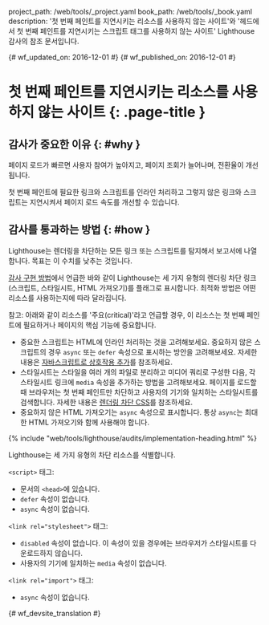 project_path: /web/tools/_project.yaml
book_path: /web/tools/_book.yaml
description: '첫 번째 페인트를 지연시키는 리소스를 사용하지 않는 사이트'와 '헤드에서 첫 번째 페인트를 지연시키는 스크립트 태그를 사용하지 않는 사이트' Lighthouse 감사의 참조 문서입니다.

{# wf_updated_on: 2016-12-01 #}
{# wf_published_on: 2016-12-01 #}

# 첫 번째 페인트를 지연시키는 리소스를 사용하지 않는 사이트 {: .page-title }

## 감사가 중요한 이유 {: #why }

페이지 로드가 빠르면 사용자 참여가 높아지고, 페이지 조회가 늘어나며,
전환율이 개선됩니다.

첫 번째 페인트에 필요한 링크와 스크립트를
인라인 처리하고 그렇지 않은 링크와 스크립트는 지연시켜서 페이지 로드 속도를 개선할 수 있습니다.

## 감사를 통과하는 방법 {: #how }

Lighthouse는 렌더링을 차단하는 모든 링크 또는 스크립트를 탐지해서
보고서에 나열합니다. 목표는 이 수치를 낮추는 것입니다.

[감사 구현 방법](#implementation)에서 언급한 바와 같이 Lighthouse는
세 가지 유형의 렌더링 차단 링크(스크립트, 스타일시트, HTML
가져오기)를 플래그로 표시합니다. 최적화 방법은 어떤 리소스를 사용하는지에 따라 달라집니다.

참고: 아래와 같이 리소스를 '주요(critical)'라고 언급할 경우,
이 리소스는 첫 번째 페인트에 필요하거나 페이지의 핵심 기능에
중요합니다.

* 중요한 스크립트는 HTML에 인라인 처리하는 것을 고려해보세요. 중요하지 않은
스크립트의 경우 `async` 또는 `defer` 속성으로 표시하는 방안을 고려해보세요.
  자세한 내용은 [자바스크립트로 상호작용 추가][js]를 참조하세요.
* 스타일시트는 스타일을 여러 개의 파일로 분리하고
미디어 쿼리로 구성한 다음, 각 스타일시트 링크에 `media` 속성을
추가하는 방법을 고려해보세요. 페이지를 로드할 때 브라우저는
첫 번째 페인트만 차단하고 사용자의 기기와 일치하는 스타일시트를 검색합니다. 자세한 내용은 
[렌더링 차단 CSS][css]를 참조하세요.
* 중요하지 않은 HTML 가져오기는 `async` 속성으로 표시합니다. 통상
`async`는 최대한 HTML 가져오기와 함께 사용해야 합니다.

[js]: /web/fundamentals/performance/critical-rendering-path/adding-interactivity-with-javascript
[css]: /web/fundamentals/performance/critical-rendering-path/render-blocking-css

{% include "web/tools/lighthouse/audits/implementation-heading.html" %}

Lighthouse는 세 가지 유형의 차단 리소스를 식별합니다.

`<script>` 태그:

* 문서의 `<head>`에 있습니다.
* `defer` 속성이 없습니다.
* `async` 속성이 없습니다.

`<link rel="stylesheet">` 태그:

* `disabled` 속성이 없습니다. 이 속성이 있을 경우에는
브라우저가 스타일시트를 다운로드하지 않습니다.
* 사용자의 기기에 일치하는 `media` 속성이 없습니다.

`<link rel="import">` 태그:

* `async` 속성이 없습니다.


{# wf_devsite_translation #}
